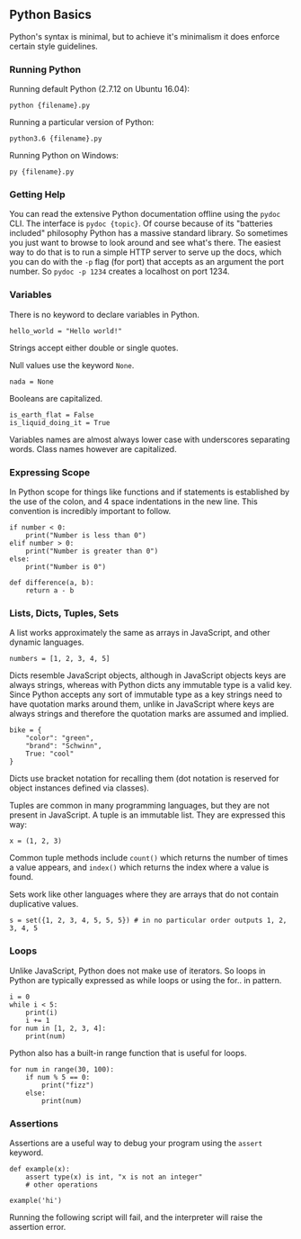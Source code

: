 ## Python Basics

Python's syntax is minimal, but to achieve it's minimalism it does enforce certain style guidelines.

### Running Python

Running default Python (2.7.12 on Ubuntu 16.04):

`python {filename}.py`

Running a particular version of Python:

`python3.6 {filename}.py`

Running Python on Windows:

`py {filename}.py`

### Getting Help

You can read the extensive Python documentation offline using the `pydoc` CLI. The interface is `pydoc {topic}`. Of course because of its "batteries included" philosophy Python has a massive standard library. So sometimes you just want to browse to look around and see what's there. The easiest way to do that is to run a simple HTTP server to serve up the docs, which you can do with the `-p` flag (for port) that accepts as an argument the port number. So `pydoc -p 1234` creates a localhost on port 1234.

### Variables

There is no keyword to declare variables in Python.

`hello_world = "Hello world!"`

Strings accept either double or single quotes.

Null values use the keyword `None`.

`nada = None`

Booleans are capitalized.

```
is_earth_flat = False
is_liquid_doing_it = True
```

Variables names are almost always lower case with underscores separating words. Class names however are capitalized.

### Expressing Scope

In Python scope for things like functions and if statements is established by the use of the colon, and 4 space indentations in the new line. This convention is incredibly important to follow.

```
if number < 0:
    print("Number is less than 0")
elif number > 0:
    print("Number is greater than 0")
else:
    print("Number is 0")

def difference(a, b):
    return a - b
```

### Lists, Dicts, Tuples, Sets

A list works approximately the same as arrays in JavaScript, and other dynamic languages.

`numbers = [1, 2, 3, 4, 5]`

Dicts resemble JavaScript objects, although in JavaScript objects keys are always strings, whereas with Python dicts any immutable type is a valid key. Since Python accepts any sort of immutable type as a key strings need to have quotation marks around them, unlike in JavaScript where keys are always strings and therefore the quotation marks are assumed and implied.

```
bike = {
    "color": "green",
    "brand": "Schwinn",
    True: "cool"
}
```

Dicts use bracket notation for recalling them (dot notation is reserved for object instances defined via classes).

Tuples are common in many programming languages, but they are not present in JavaScript. A tuple is an immutable list. They are expressed this way:

`x = (1, 2, 3)`

Common tuple methods include `count()` which returns the number of times a value appears, and `index()` which returns the index where a value is found.

Sets work like other languages where they are arrays that do not contain duplicative values.

`s = set({1, 2, 3, 4, 5, 5, 5}) # in no particular order outputs 1, 2, 3, 4, 5`

### Loops

Unlike JavaScript, Python does not make use of iterators. So loops in Python are typically expressed as while loops or using the for.. in pattern.

```
i = 0
while i < 5:
    print(i)
    i += 1
for num in [1, 2, 3, 4]:
    print(num)
```

Python also has a built-in range function that is useful for loops.

```
for num in range(30, 100):
    if num % 5 == 0:
        print("fizz")
    else:
        print(num)
```

### Assertions

Assertions are a useful way to debug your program using the `assert` keyword.

```
def example(x):
    assert type(x) is int, "x is not an integer"
    # other operations

example('hi')
```

Running the following script will fail, and the interpreter will raise the assertion error.
